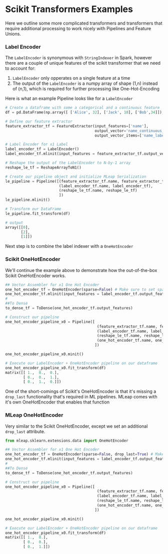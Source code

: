 # Scikit Transformers Examples

Here we outline some more complicated transformers and transformers that require additional processing to work nicely with Pipelines and Feature Unions.

### Label Encoder

The `LabelEncoder` is synonymous with `StringIndexer` in Spark, however there are a couple of unique features of the scikit transformer that we need to account for:
1. `LabelEncoder` only opperates on a single feature at a time
2. The output of the `LabelEncoder` is a numpy array of shape (1,n) instead of (n,1), which is required for further processing like One-Hot-Encoding

Here is what an example Pipeline looks like for a `LabelEncoder`

```python
# Create a dataframe with some a categorical and a continuous feature
df = pd.DataFrame(np.array([ ['Alice', 32], ['Jack', 18], ['Bob',34]]), columns=['name', 'age'])

# Define our feature extractor
feature_extractor_tf = FeatureExtractor(input_features=['name'], 
                                        output_vector='name_continuous_feature', 
                                        output_vector_items=['name_label_encoded'])

# Label Encoder for x1 Label 
label_encoder_tf = LabelEncoder()
label_encoder_tf.mlinit(input_features = feature_extractor_tf.output_vector, output_features='name_label_le')

# Reshape the output of the LabelEncoder to N-by-1 array
reshape_le_tf = ReshapeArrayToN1()

# Create our pipeline object and initialize MLeap Serialization
le_pipeline = Pipeline([(feature_extractor_tf.name, feature_extractor_tf),
                        (label_encoder_tf.name, label_encoder_tf),
                        (reshape_le_tf.name, reshape_le_tf)
                        ])
le_pipeline.mlinit()

# Transform our DataFrame
le_pipeline.fit_transform(df)

# output
array([[0],
       [2],
       [1]])
```

Next step is to combine the label indexer with a `OneHotEncoder`

### Scikit OneHotEncoder

We'll continue the example above to demonstrate how the out-of-the-box Scikit OneHotEncoder works.

```python
## Vector Assembler for x1 One Hot Encoder
one_hot_encoder_tf = OneHotEncoder(sparse=False) # Make sure to set sparse=False
one_hot_encoder_tf.mlinit(input_features = label_encoder_tf.output_features, output_features = '{}_one_hot_encoded'.format(label_encoder_tf.output_features))
#
##To Dense
to_dense_tf = ToDense(one_hot_encoder_tf.output_features)

# Construct our pipeline
one_hot_encoder_pipeline_x0 = Pipeline([
                                         (feature_extractor_tf.name, feature_extractor_tf),
                                         (label_encoder_tf.name, label_encoder_tf),
                                         (reshape_le_tf.name, reshape_le_tf),
                                         (one_hot_encoder_tf.name, one_hot_encoder_tf)
                                        ])

one_hot_encoder_pipeline_x0.minit()

# Execute our LabelEncoder + OneHotEncoder pipeline on our dataframe
one_hot_encoder_pipeline_x0.fit_transform(df)
matrix([[ 1.,  0.,  0.],
        [ 0.,  0.,  1.],
        [ 0.,  1.,  0.]])
```

One of the short-comings of Scikit's OneHotEncoder is that it's missing a `drop_last` functionality that's required in ML pipelines. 
MLeap comes with it's own OneHotEncoder that enables that function

### MLeap OneHotEncoder

Very similar to the Scikit OneHotEncoder, except we set an additional `drop_last` attribute.

```python
from mleap.sklearn.extensions.data import OneHotEncoder

## Vector Assembler for x1 One Hot Encoder
one_hot_encoder_tf = OneHotEncoder(sparse=False, drop_last=True) # Make sure to set sparse=False
one_hot_encoder_tf.mlinit(input_features = label_encoder_tf.output_features, output_features = '{}_one_hot_encoded'.format(label_encoder_tf.output_features))
#
##To Dense
to_dense_tf = ToDense(one_hot_encoder_tf.output_features)

# Construct our pipeline
one_hot_encoder_pipeline_x0 = Pipeline([
                                         (feature_extractor_tf.name, feature_extractor_tf),
                                         (label_encoder_tf.name, label_encoder_tf),
                                         (reshape_le_tf.name, reshape_le_tf),
                                         (one_hot_encoder_tf.name, one_hot_encoder_tf)
                                        ])

one_hot_encoder_pipeline_x0.minit()

# Execute our LabelEncoder + OneHotEncoder pipeline on our dataframe
one_hot_encoder_pipeline_x0.fit_transform(df)
matrix([[ 1.,  0.],
        [ 0.,  0.],
        [ 0.,  1.]])
```
